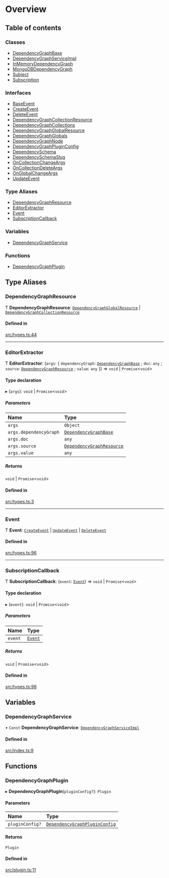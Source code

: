 # Overview

## Table of contents

### Classes

- [DependencyGraphBase](classes/DependencyGraphBase.md)
- [DependencyGraphServiceImpl](classes/DependencyGraphServiceImpl.md)
- [InMemoryDependencyGraph](classes/InMemoryDependencyGraph.md)
- [MongoDBDependencyGraph](classes/MongoDBDependencyGraph.md)
- [Subject](classes/Subject.md)
- [Subscription](classes/Subscription.md)

### Interfaces

- [BaseEvent](interfaces/BaseEvent.md)
- [CreateEvent](interfaces/CreateEvent.md)
- [DeleteEvent](interfaces/DeleteEvent.md)
- [DependencyGraphCollectionResource](interfaces/DependencyGraphCollectionResource.md)
- [DependencyGraphCollections](interfaces/DependencyGraphCollections.md)
- [DependencyGraphGlobalResource](interfaces/DependencyGraphGlobalResource.md)
- [DependencyGraphGlobals](interfaces/DependencyGraphGlobals.md)
- [DependencyGraphNode](interfaces/DependencyGraphNode.md)
- [DependencyGraphPluginConfig](interfaces/DependencyGraphPluginConfig.md)
- [DependencySchema](interfaces/DependencySchema.md)
- [DependencySchemaSlug](interfaces/DependencySchemaSlug.md)
- [OnCollectionChangeArgs](interfaces/OnCollectionChangeArgs.md)
- [OnCollectionDeleteArgs](interfaces/OnCollectionDeleteArgs.md)
- [OnGlobalChangeArgs](interfaces/OnGlobalChangeArgs.md)
- [UpdateEvent](interfaces/UpdateEvent.md)

### Type Aliases

- [DependencyGraphResource](overview.md#dependencygraphresource)
- [EditorExtractor](overview.md#editorextractor)
- [Event](overview.md#event)
- [SubscriptionCallback](overview.md#subscriptioncallback)

### Variables

- [DependencyGraphService](overview.md#dependencygraphservice)

### Functions

- [DependencyGraphPlugin](overview.md#dependencygraphplugin)

## Type Aliases

### DependencyGraphResource

Ƭ **DependencyGraphResource**: [`DependencyGraphGlobalResource`](interfaces/DependencyGraphGlobalResource.md) \| [`DependencyGraphCollectionResource`](interfaces/DependencyGraphCollectionResource.md)

#### Defined in

[src/types.ts:44](https://github.com/GeorgeHulpoi/payload-dependencies-graph/blob/099b8df/src/types.ts#L44)

___

### EditorExtractor

Ƭ **EditorExtractor**: (`args`: \{ `dependencyGraph`: [`DependencyGraphBase`](classes/DependencyGraphBase.md) ; `doc`: `any` ; `source`: [`DependencyGraphResource`](overview.md#dependencygraphresource) ; `value`: `any`  }) => `void` \| `Promise`\<`void`\>

#### Type declaration

▸ (`args`): `void` \| `Promise`\<`void`\>

##### Parameters

| Name | Type |
| :------ | :------ |
| `args` | `Object` |
| `args.dependencyGraph` | [`DependencyGraphBase`](classes/DependencyGraphBase.md) |
| `args.doc` | `any` |
| `args.source` | [`DependencyGraphResource`](overview.md#dependencygraphresource) |
| `args.value` | `any` |

##### Returns

`void` \| `Promise`\<`void`\>

#### Defined in

[src/types.ts:3](https://github.com/GeorgeHulpoi/payload-dependencies-graph/blob/099b8df/src/types.ts#L3)

___

### Event

Ƭ **Event**: [`CreateEvent`](interfaces/CreateEvent.md) \| [`UpdateEvent`](interfaces/UpdateEvent.md) \| [`DeleteEvent`](interfaces/DeleteEvent.md)

#### Defined in

[src/types.ts:96](https://github.com/GeorgeHulpoi/payload-dependencies-graph/blob/099b8df/src/types.ts#L96)

___

### SubscriptionCallback

Ƭ **SubscriptionCallback**: (`event`: [`Event`](overview.md#event)) => `void` \| `Promise`\<`void`\>

#### Type declaration

▸ (`event`): `void` \| `Promise`\<`void`\>

##### Parameters

| Name | Type |
| :------ | :------ |
| `event` | [`Event`](overview.md#event) |

##### Returns

`void` \| `Promise`\<`void`\>

#### Defined in

[src/types.ts:98](https://github.com/GeorgeHulpoi/payload-dependencies-graph/blob/099b8df/src/types.ts#L98)

## Variables

### DependencyGraphService

• `Const` **DependencyGraphService**: [`DependencyGraphServiceImpl`](classes/DependencyGraphServiceImpl.md)

#### Defined in

[src/index.ts:9](https://github.com/GeorgeHulpoi/payload-dependencies-graph/blob/099b8df/src/index.ts#L9)

## Functions

### DependencyGraphPlugin

▸ **DependencyGraphPlugin**(`pluginConfig?`): `Plugin`

#### Parameters

| Name | Type |
| :------ | :------ |
| `pluginConfig?` | [`DependencyGraphPluginConfig`](interfaces/DependencyGraphPluginConfig.md) |

#### Returns

`Plugin`

#### Defined in

[src/plugin.ts:11](https://github.com/GeorgeHulpoi/payload-dependencies-graph/blob/099b8df/src/plugin.ts#L11)

